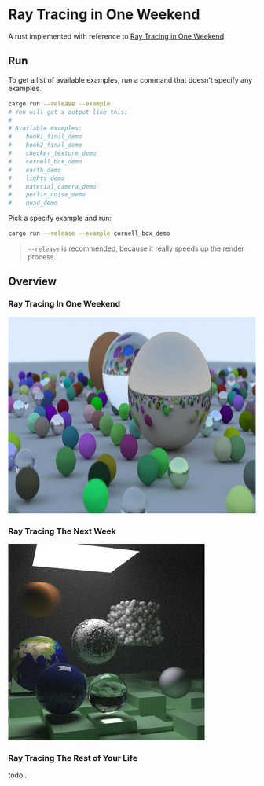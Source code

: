 # Ray Tracing in One Weekend

A rust implemented with reference to [Ray Tracing in One Weekend](https://raytracing.github.io/books/RayTracingInOneWeekend.html).

## Run

To get a list of available examples, run a command that doesn't specify any examples.

```bash
cargo run --release --example
# You will get a output like this:
#
# Available examples:
#    book1_final_demo
#    book2_final_demo
#    checker_texture_demo
#    cornell_box_demo
#    earth_demo
#    lights_demo
#    material_camera_demo
#    perlin_noise_demo
#    quad_demo
```

Pick a specify example and run:

```bash
cargo run --release --example cornell_box_demo
```

>`--release` is recommended, because it really speeds up the render process.

## Overview

### Ray Tracing In One Weekend

<img height="400" src="screenshots/first-book-final-scene.jpg"></img>

### Ray Tracing The Next Week

<img height="400" src="screenshots/second-book-final-scene.jpg"></img>

### Ray Tracing The Rest of Your Life

todo...
